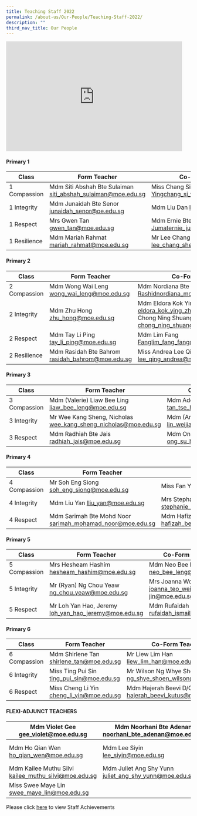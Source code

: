 ```yaml
---
title: Teaching Staff 2022
permalink: /about-us/Our-People/Teaching-Staff-2022/
description: ""
third_nav_title: Our People
---
```

<iframe allowfullscreen="true" height="299" width="480" frameborder="0" src="https://docs.google.com/presentation/d/e/2PACX-1vRWp0S1jsK3BE-OXvwOAUd_44LqfQZ8DVU8gCJoAhUwdqZ5yyJKF4Gh4CipF6I20wjIPzo8GiFQSkgF/embed?start=false&amp;loop=false&amp;delayms=3000"></iframe>

#### **Primary 1**

| Class        | Form Teacher                                                 | Co-Form Teacher                                               | Co-Form Teacher                                          |
|--------------|--------------------------------------------------------------|---------------------------------------------------------------|----------------------------------------------------------|
| 1 Compassion | Mdm Siti Abshah Bte Sulaiman siti_abshah_sulaiman@moe.edu.sg | Miss Chang Si Yingchang_si_ying@moe.edu.sg                    | Mdm Chia Lee Eng chia_lee_eng@moe.edu.sg                 |
| 1 Integrity  | Mdm Junaidah Bte Senor  junaidah_senor@oe.edu.sg             | Mdm Liu Dan liu_dan@moe.edu.sg                                | Mdm Alicia Ngo Phew Ling alicia_ngo_phew_ling@moe.edu.sg |
| 1 Respect    |  Mrs Gwen Tan gwen_tan@moe.edu.sg                            | Mdm Ernie Bte Jumaternie_jumat@moe.edu.sg                     |  Mr Richard S/O Arokiasamyrichard_arokiasamy@moe.edu.sg  |
| 1 Resilience |  Mdm Mariah Rahmat  mariah_rahmat@moe.edu.sg                 | Mr Lee Chang Sheng, Jansen  lee_chang_sheng_jansen@moe.edu.sg |  Mdm Ong Su Hui ong_su_hui@moe.edu.sg                    |

#### **Primary 2**

| Class        | Form Teacher                                     | Co-Form Teacher                                                                                                      | Co-Form Teacher                                                 |
|--------------|--------------------------------------------------|----------------------------------------------------------------------------------------------------------------------|-----------------------------------------------------------------|
| 2 Compassion | Mdm Wong Wai Leng  wong_wai_leng@moe.edu.sg      | Mdm Nordiana Bte Md Rashidnordiana_mohd_rashid@moe.edu.sg                                                            | Miss Lim Hui Khooh lim_hui_khooh@moe.edu.sg                     |
| 2 Integrity  | Mdm Zhu Hong zhu_hong@moe.edu.sg                 | Mdm Eldora Kok Ying Zhi eldora_kok_ying_zhi@moe.edu.sg Mdm Chong Ning Shuang, Lynn chong_ning_shuang_lynn@moe.edu.sg | Mdm Lena Chua Siao Yen lena_chua_siao_yen@moe.edu.sg            |
| 2 Respect    | Mdm Tay Li Ping tay_li_ping@moe.edu.sg           | Mdm Lim Fang Fanglim_fang_fang@moe.edu.sg                                                                            | Mdm Sri Rahayu Bte Mohd Amin sri_rahayu_mohamed_amin@moe.edu.sg |
| 2 Resilience | Mdm Rasidah Bte Bahrom rasidah_bahrom@moe.edu.sg | Miss Andrea Lee Qing lee_qing_andrea@moe.edu.sg                                                                      | Mdm Deborah Tham Lai Mei deborah_tham_lai_mei@moe.edu.sg        |

#### **Primary 3**

| Class        | Form Teacher                                                   | Co-Form Teacher                                        | Co-Form Teacher                                                                                |
|--------------|----------------------------------------------------------------|--------------------------------------------------------|------------------------------------------------------------------------------------------------|
| 3 Compassion | Mdm (Valerie) Liaw Bee Ling liaw_bee_leng@moe.edu.sg           | Mdm Adelene Tan Tse Hui tan_tse_hui_adelene@moe.edu.sg |                                                                                                |
| 3 Integrity  | Mr Wee Kang Sheng, Nicholas wee_kang_sheng_nicholas@moe.edu.sg | Mdm (Amanda) Lin Weijia lin_weijia@moe.edu.sg          | Mdm Raja Nur Rasyidah Bte Raja Kamarul Bahrin raja_nur_rasyidah_raja_kamarul_bahrin@moe.edu.sg |
| 3 Respect    | Mdm Radhiah Bte Jais radhiah_jais@moe.edu.sg                   | Mdm Ong Su Hui ong_su_hui@moe.edu.sg                   | Mdm Saraswathi D/O Valiappan saraswathi_valliappan@moe.edu.sg                                  |

#### **Primary 4**

| Class        | Form Teacher                                              | Co-Form Teacher                                                          | Co-Form Teacher                                               |
|--------------|-----------------------------------------------------------|--------------------------------------------------------------------------|---------------------------------------------------------------|
| 4 Compassion | Mr Soh Eng Siong soh_eng_siong@moe.edu.sg                 | Miss Fan Yiou fan_yiou@moe.edu.sg                                        | Miss Loh Jun Qin loh_jun_qin@moe.edu.sg                       |
| 4 Integrity  | Mdm Liu Yan lliu_yan@moe.edu.sg                           | Mrs Stephanie Thoo stephanie_thoo@moe.edu.sg                             | Mr Mohamad Fazlee Bin Sabari mohamad_fazlee_sabari@moe.edu.sg |
| 4 Respect    | Mdm Sarimah Bte Mohd Noor sarimah_mohamad_noor@moe.edu.sg | Mdm Hafizah Beevi Binti Abdul Basit hafizah_beevi_abdul_Basit@moe.edu.sg | Mdm Yak Hui Hwa (Seetoh) yak_hui_hwa@moe.edu.sg               |

#### **Primary 5**

| Class        | Form Teacher                                          | Co-Form Teacher                                    | Co-Form Teacher                                      |
|--------------|-------------------------------------------------------|----------------------------------------------------|------------------------------------------------------|
| 5 Compassion | Mrs Hesheam Hashim hesheam_hashim@moe.edu.sg          | Mdm Neo Bee Leng neo_bee_leng@moe.edu.sg           | Mdm Noorasmaedah Ahmad noorasmaedah_ahmad@moe.edu.sg |
| 5 Integrity  | Mr (Ryan) Ng Chou Yeaw ng_chou_yeaw@moe.edu.sg        | Mrs Joanna Wong joanna_teo_wei-jin@moe.edu.sg      | Miss Azzulin Bte Aripin azzulin_aripin@moe.edu.sg    |
| 5 Respect    |  Mr Loh Yan Hao, Jeremy loh_yan_hao_jeremy@moe.edu.sg | Mdm Rufaidah Bte Ismail rufaidah_ismail@moe.edu.sg | Mdm Yong Chin yong_chin@moe.edu.sg                   |

#### **Primary 6**

| Class        | Form Teacher                               | Co-Form Teacher                                            | Co-Form Teacher                                            |
|--------------|--------------------------------------------|------------------------------------------------------------|------------------------------------------------------------|
| 6 Compassion | Mdm Shirlene Tan shirlene_tan@moe.edu.sg   | Mr Liew Lim Han liew_lim_han@moe.edu.sg                    | Mdm Nur Fazalina Bte Hussin nur_fazalina_hussin@moe.edu.sg |
| 6 Integrity  | Miss Ting Pui Sin ting_pui_sin@moe.edu.sg  | Mr Wilson Ng Whye Shoen ng_shye_shoen_wilson@moe.edu.sg    | Mdm (Angie) Ng Pai Chen ng_pai_chen@moe.edu.sg             |
| 6 Respect    |  Miss Cheng Li Yin cheng_li_yin@moe.edu.sg | Mdm Hajerah Beevi D/O Kutus hajerah_beevi_kutus@moe.edu.sg | Mdm Lim Chai Lay            lim_chai_lay@moe.edu.sg        |

#### **FLEXI-ADJUNCT TEACHERS**

| Mdm Violet Gee gee_violet@moe.edu.sg                 | Mdm Noorhani Bte Adenan noorhani_bte_adenan@moe.edu.sg | Mdm Nazli Binti Mat Ali nazli_mat_ali@moe.edu.sg    |
|------------------------------------------------------|--------------------------------------------------------|-----------------------------------------------------|
| Mdm Ho Qian Wen ho_qian_wen@moe.edu.sg               | Mdm Lee Siyin lee_siyin@moe.edu.sg                     | Mdm Ong Wee Fern (Jermaine) ong_wee_fern@moe.edu.sg |
| Mdm Kailee Muthu Silvi kailee_muthu_silvi@moe.edu.sg | Mdm Juliet Ang Shy Yunn juliet_ang_shy_yunn@moe.edu.sg | Mdm Tan Ai Fang tan_ai_fang@moe.edu.sg              |
|  Miss Swee Maye Lin swee_maye_lin@moe.edu.sg         |                                                        |                                                     |

Please click [here](/Staff-Achievements/) to view Staff Achievements